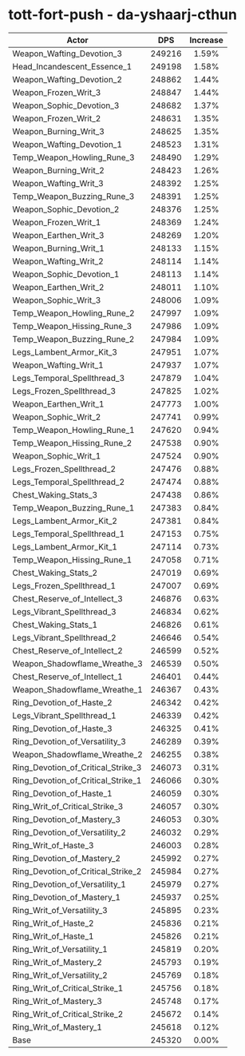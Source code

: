 # tott-fort-push - da-yshaarj-cthun
| Actor | DPS | Increase |
|---|:---:|:---:|
|Weapon_Wafting_Devotion_3|249216|1.59%|
|Head_Incandescent_Essence_1|249198|1.58%|
|Weapon_Wafting_Devotion_2|248862|1.44%|
|Weapon_Frozen_Writ_3|248847|1.44%|
|Weapon_Sophic_Devotion_3|248682|1.37%|
|Weapon_Frozen_Writ_2|248631|1.35%|
|Weapon_Burning_Writ_3|248625|1.35%|
|Weapon_Wafting_Devotion_1|248523|1.31%|
|Temp_Weapon_Howling_Rune_3|248490|1.29%|
|Weapon_Burning_Writ_2|248423|1.26%|
|Weapon_Wafting_Writ_3|248392|1.25%|
|Temp_Weapon_Buzzing_Rune_3|248391|1.25%|
|Weapon_Sophic_Devotion_2|248376|1.25%|
|Weapon_Frozen_Writ_1|248369|1.24%|
|Weapon_Earthen_Writ_3|248269|1.20%|
|Weapon_Burning_Writ_1|248133|1.15%|
|Weapon_Wafting_Writ_2|248114|1.14%|
|Weapon_Sophic_Devotion_1|248113|1.14%|
|Weapon_Earthen_Writ_2|248011|1.10%|
|Weapon_Sophic_Writ_3|248006|1.09%|
|Temp_Weapon_Howling_Rune_2|247997|1.09%|
|Temp_Weapon_Hissing_Rune_3|247986|1.09%|
|Temp_Weapon_Buzzing_Rune_2|247984|1.09%|
|Legs_Lambent_Armor_Kit_3|247951|1.07%|
|Weapon_Wafting_Writ_1|247937|1.07%|
|Legs_Temporal_Spellthread_3|247879|1.04%|
|Legs_Frozen_Spellthread_3|247825|1.02%|
|Weapon_Earthen_Writ_1|247773|1.00%|
|Weapon_Sophic_Writ_2|247741|0.99%|
|Temp_Weapon_Howling_Rune_1|247620|0.94%|
|Temp_Weapon_Hissing_Rune_2|247538|0.90%|
|Weapon_Sophic_Writ_1|247524|0.90%|
|Legs_Frozen_Spellthread_2|247476|0.88%|
|Legs_Temporal_Spellthread_2|247474|0.88%|
|Chest_Waking_Stats_3|247438|0.86%|
|Temp_Weapon_Buzzing_Rune_1|247383|0.84%|
|Legs_Lambent_Armor_Kit_2|247381|0.84%|
|Legs_Temporal_Spellthread_1|247153|0.75%|
|Legs_Lambent_Armor_Kit_1|247114|0.73%|
|Temp_Weapon_Hissing_Rune_1|247058|0.71%|
|Chest_Waking_Stats_2|247019|0.69%|
|Legs_Frozen_Spellthread_1|247007|0.69%|
|Chest_Reserve_of_Intellect_3|246876|0.63%|
|Legs_Vibrant_Spellthread_3|246834|0.62%|
|Chest_Waking_Stats_1|246826|0.61%|
|Legs_Vibrant_Spellthread_2|246646|0.54%|
|Chest_Reserve_of_Intellect_2|246599|0.52%|
|Weapon_Shadowflame_Wreathe_3|246539|0.50%|
|Chest_Reserve_of_Intellect_1|246401|0.44%|
|Weapon_Shadowflame_Wreathe_1|246367|0.43%|
|Ring_Devotion_of_Haste_2|246342|0.42%|
|Legs_Vibrant_Spellthread_1|246339|0.42%|
|Ring_Devotion_of_Haste_3|246325|0.41%|
|Ring_Devotion_of_Versatility_3|246289|0.39%|
|Weapon_Shadowflame_Wreathe_2|246255|0.38%|
|Ring_Devotion_of_Critical_Strike_3|246073|0.31%|
|Ring_Devotion_of_Critical_Strike_1|246066|0.30%|
|Ring_Devotion_of_Haste_1|246059|0.30%|
|Ring_Writ_of_Critical_Strike_3|246057|0.30%|
|Ring_Devotion_of_Mastery_3|246053|0.30%|
|Ring_Devotion_of_Versatility_2|246032|0.29%|
|Ring_Writ_of_Haste_3|246003|0.28%|
|Ring_Devotion_of_Mastery_2|245992|0.27%|
|Ring_Devotion_of_Critical_Strike_2|245984|0.27%|
|Ring_Devotion_of_Versatility_1|245979|0.27%|
|Ring_Devotion_of_Mastery_1|245937|0.25%|
|Ring_Writ_of_Versatility_3|245895|0.23%|
|Ring_Writ_of_Haste_2|245836|0.21%|
|Ring_Writ_of_Haste_1|245826|0.21%|
|Ring_Writ_of_Versatility_1|245819|0.20%|
|Ring_Writ_of_Mastery_2|245793|0.19%|
|Ring_Writ_of_Versatility_2|245769|0.18%|
|Ring_Writ_of_Critical_Strike_1|245756|0.18%|
|Ring_Writ_of_Mastery_3|245748|0.17%|
|Ring_Writ_of_Critical_Strike_2|245672|0.14%|
|Ring_Writ_of_Mastery_1|245618|0.12%|
|Base|245320|0.00%|
